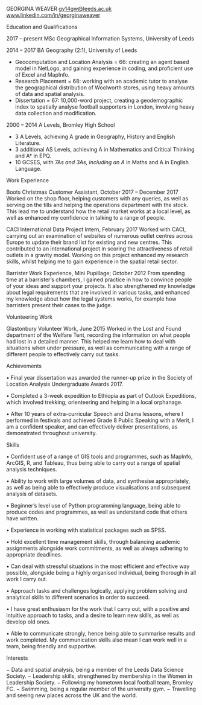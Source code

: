 GEORGINA WEAVER
gy14gw@leeds.ac.uk
www.linkedin.com/in/georginaweaver

Education and Qualifications

2017 – present		MSc Geographical Information Systems, University of Leeds

2014 – 2017		BA Geography (2:1), University of Leeds
-	Geocomputation and Location Analysis = 66: creating an agent based model in NetLogo, and gaining experience in coding, and proficient use of Excel and MapInfo.
-	Research Placement = 68: working with an academic tutor to analyse the geographical distribution of Woolworth stores, using heavy amounts of data and spatial analysis.
-	Dissertation = 67: 10,000-word project, creating a geodemographic index to spatially analyse football supporters in London, involving heavy data collection and modification.

2000 – 2014		A Levels, Bromley High School
-	3 A Levels, achieving A grade in Geography, History and English Literature.
-	3 additional AS Levels, achieving A in Mathematics and Critical Thinking and A* in EPQ.
-	10 GCSES, with 7A*s and 3As, including an A* in Maths and A in English Language.

Work Experience 

Boots Christmas Customer Assistant, October 2017 – December 2017
Worked on the shop floor, helping customers with any queries, as well as serving on the tills and helping the operations department with the stock. This lead me to understand how the retail market works at a local level, as well as enhanced my confidence in talking to a range of people. 

CACI International Data Project Intern, February 2017
Worked with CACI, carrying out an examination of websites of numerous outlet centres across Europe to update their brand list for existing and new centres. This contributed to an international project in scoring the attractiveness of retail outlets in a gravity model. Working on this project enhanced my research skills, whilst helping me to gain experience in the spatial retail sector. 

Barrister Work Experience, Mini Pupillage; October 2012
From spending time at a barrister’s chambers, I gained practice in how to convince people of your ideas and support your projects. It also strengthened my knowledge about legal requirements that are involved in various tasks, and enhanced my knowledge about how the legal systems works, for example how barristers present their cases to the judge.

Volunteering Work

Glastonbury Volunteer Work, June 2015
Worked in the Lost and Found department of the Welfare Tent, recording the information on what people had lost in a detailed manner. This helped me learn how to deal with situations when under pressure, as well as communicating with a range of different people to effectively carry out tasks. 


Achievements

•	Final year dissertation was awarded the runner-up prize in the Society of Location Analysis Undergraduate Awards 2017. 

•	Completed a 3-week expedition to Ethiopia as part of Outlook Expeditions, which involved trekking, orienteering and helping in a local orphanage.  

•	After 10 years of extra-curricular Speech and Drama lessons, where I performed in festivals and achieved Grade 8 Public Speaking with a Merit, I am a confident speaker, and can effectively deliver presentations, as demonstrated throughout university.

Skills 

•	Confident use of a range of GIS tools and programmes, such as MapInfo, ArcGIS, R, and Tableau, thus being able to carry out a range of spatial analysis techniques.

•	Ability to work with large volumes of data, and synthesise appropriately, as well as being able to effectively produce visualisations and subsequent analysis of datasets.

•	Beginner’s level use of Python programming language, being able to produce codes and programmes, as well as understand code that others have written.

•	Experience in working with statistical packages such as SPSS.

•	Hold excellent time management skills, through balancing academic assignments alongside work commitments, as well as always adhering to appropriate deadlines.

•	Can deal with stressful situations in the most efficient and effective way possible, alongside being a highly organised individual, being thorough in all work I carry out.

•	Approach tasks and challenges logically, applying problem solving and analytical skills to different scenarios in order to succeed. 

•	I have great enthusiasm for the work that I carry out, with a positive and intuitive approach to tasks, and a desire to learn new skills, as well as develop old ones. 

•	Able to communicate strongly, hence being able to summarise results and work completed. My communication skills also mean I can work well in a team, being friendly and supportive.

Interests

−	Data and spatial analysis, being a member of the Leeds Data Science Society.
−	Leadership skills, strengthened by membership in the Women in Leadership Society.
−	Following my hometown local football team, Bromley FC.
−	Swimming, being a regular member of the university gym.
−	Travelling and seeing new places across the UK and the world.

